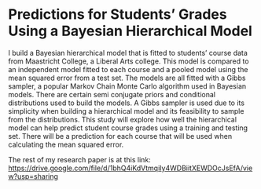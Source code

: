 # Predictions for Students’ Grades Using a Bayesian Hierarchical Model
I build a Bayesian hierarchical model that is fitted to students’ course data from
Maastricht College, a Liberal Arts college. This model is compared to an independent
model fitted to each course and a pooled model using the mean squared error from a test
set. The models are all fitted with a Gibbs sampler, a popular Markov Chain Monte Carlo
algorithm used in Bayesian models. There are certain semi conjugate priors and
conditional distributions used to build the models. A Gibbs sampler is used due to its
simplicity when building a hierarchical model and its feasibility to sample from the
distributions. This study will explore how well the hierarchical model can help predict
student course grades using a training and testing set. There will be a prediction for each
course that will be used when calculating the mean squared error.


The rest of my research paper is at this link: https://drive.google.com/file/d/1bhQ4iKdVtmqiIy4WDBiitXEWDOcJsEfA/view?usp=sharing
